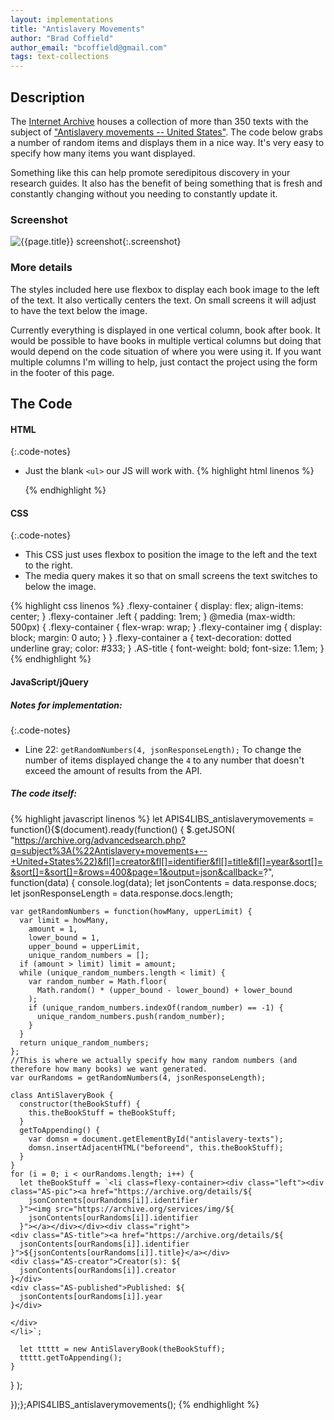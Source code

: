 ```yaml
---
layout: implementations
title: "Antislavery Movements"
author: "Brad Coffield"
author_email: "bcoffield@gmail.com" 
tags: text-collections
---
```


## Description

The [Internet Archive](https://www.archive.org/) houses a collection of more than 350 texts with the subject of ["Antislavery movements -- United States"](https://archive.org/search.php?query=subject%3A%22Antislavery+movements+--+United+States%22). The code below grabs a number of random items and displays them in a nice way. It's very easy to specify how many items you want displayed.

Something like this can help promote seredipitous discovery in your research
guides. It also has the benefit of being something that is fresh and constantly
changing without you needing to constantly update it.

### Screenshot

![{{page.title}} screenshot]({{site.baseurl}}/assets/{{page.title}}-screenshot.jpg){:.screenshot}

### More details

The styles included here use flexbox to display each book image to the left of the text. It also vertically centers the text. On small screens it will adjust to have the text below the image.

Currently everything is displayed in one vertical column, book after book. It would be possible to have books in multiple vertical columns but doing that would depend on the code situation of where you were using it. If you want multiple columns I'm willing to help, just contact the project using the form in the footer of this page.

## The Code

#### HTML

{:.code-notes}

* Just the blank `<ul>` our JS will work with.
  {% highlight html linenos %}
  
    <ul id="antislavery-texts"></ul>{% endhighlight %}

#### CSS

{:.code-notes}

* This CSS just uses flexbox to position the image to the left and the text to
  the right.
* The media query makes it so that on small screens the text switches to below
  the image.

{% highlight css linenos %} .flexy-container {
display: flex;
align-items: center;
}
.flexy-container .left {
padding: 1rem;
}
@media (max-width: 500px) {
.flexy-container {
flex-wrap: wrap;
}
.flexy-container img {
display: block;
margin: 0 auto;
}
}
.flexy-container a {
text-decoration: dotted underline gray;
color: #333;
}
.AS-title {
font-weight: bold;
font-size: 1.1em;
} {% endhighlight %}

#### JavaScript/jQuery

##### Notes for implementation:

{:.code-notes}

* Line 22: `getRandomNumbers(4, jsonResponseLength);` To change the number of items displayed change the `4` to any number that doesn't exceed the amount of results from the API.


##### The code itself:

{% highlight javascript linenos %} let APIS4LIBS_antislaverymovements = function(){$(document).ready(function() {  $.getJSON( "https://archive.org/advancedsearch.php?q=subject%3A(%22Antislavery+movements+--+United+States%22)&fl[]=creator&fl[]=identifier&fl[]=title&fl[]=year&sort[]=&sort[]=&sort[]=&rows=400&page=1&output=json&callback=?", function(data) { console.log(data);   let jsonContents = data.response.docs; let jsonResponseLength = data.response.docs.length;

    
    var getRandomNumbers = function(howMany, upperLimit) {
      var limit = howMany,
        amount = 1,
        lower_bound = 1,
        upper_bound = upperLimit,
        unique_random_numbers = [];
      if (amount > limit) limit = amount;   
      while (unique_random_numbers.length < limit) {
        var random_number = Math.floor(
          Math.random() * (upper_bound - lower_bound) + lower_bound
        );
        if (unique_random_numbers.indexOf(random_number) == -1) {
          unique_random_numbers.push(random_number);
        }
      }
      return unique_random_numbers;
    };
    //This is where we actually specify how many random numbers (and therefore how many books) we want generated.
    var ourRandoms = getRandomNumbers(4, jsonResponseLength);

    class AntiSlaveryBook {
      constructor(theBookStuff) {
        this.theBookStuff = theBookStuff;
      }
      getToAppending() {
        var domsn = document.getElementById("antislavery-texts");
        domsn.insertAdjacentHTML("beforeend", this.theBookStuff);
      }
    }
    for (i = 0; i < ourRandoms.length; i++) {
      let theBookStuff = `<li class=flexy-container><div class="left"><div class="AS-pic"><a href="https://archive.org/details/${
        jsonContents[ourRandoms[i]].identifier
      }"><img src="https://archive.org/services/img/${
        jsonContents[ourRandoms[i]].identifier
      }"></a></div></div><div class="right">
    <div class="AS-title"><a href="https://archive.org/details/${
      jsonContents[ourRandoms[i]].identifier
    }">${jsonContents[ourRandoms[i]].title}</a></div>
    <div class="AS-creator">Creator(s): ${
      jsonContents[ourRandoms[i]].creator
    }</div>
    <div class="AS-published">Published: ${
      jsonContents[ourRandoms[i]].year
    }</div>

    </div>
    </li>`;

      let ttttt = new AntiSlaveryBook(theBookStuff);
      ttttt.getToAppending();
    }
     
  }
);

});};APIS4LIBS_antislaverymovements();
{% endhighlight %}
